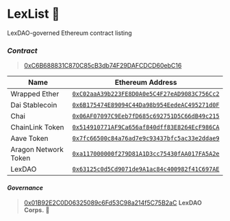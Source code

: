# LexList 📜
LexDAO-governed Ethereum contract listing

### *Contract* 
> [0xC6B688831C870C85cB3db74F29DAFCDCD60ebC16](https://etherscan.io/address/0xC6B688831C870C85cB3db74F29DAFCDCD60ebC16/code#code)

| Name | Ethereum Address | 
|----------|:-------------:| 
| Wrapped Ether | [`0xC02aaA39b223FE8D0A0e5C4F27eAD9083C756Cc2`](https://etherscan.io/address/0xC02aaA39b223FE8D0A0e5C4F27eAD9083C756Cc2) | 
| Dai Stablecoin | [`0x6B175474E89094C44Da98b954EedeAC495271d0F`](https://etherscan.io/address/0x6B175474E89094C44Da98b954EedeAC495271d0F) | 
| Chai | [`0x06AF07097C9Eeb7fD685c692751D5C66dB49c215`](https://etherscan.io/address/0x06AF07097C9Eeb7fD685c692751D5C66dB49c215) | 
| ChainLink Token | [`0x514910771AF9Ca656af840dff83E8264EcF986CA`](https://etherscan.io/address/0x514910771AF9Ca656af840dff83E8264EcF986CA) | 
| Aave Token | [`0x7fc66500c84a76ad7e9c93437bfc5ac33e2ddae9`](https://etherscan.io/address/0x7fc66500c84a76ad7e9c93437bfc5ac33e2ddae9) | 
| Aragon Network Token | [`0xa117000000f279D81A1D3cc75430fAA017FA5A2e`](https://etherscan.io/address/0xa117000000f279D81A1D3cc75430fAA017FA5A2e) | 
| LexDAO | [`0x63125c0d5Cd9071de9A1ac84c400982f41C697AE`](https://etherscan.io/address/0x63125c0d5Cd9071de9A1ac84c400982f41C697AE) | 

#### *Governance*
> [0x01B92E2C0D06325089c6Fd53C98a214f5C75B2aC](https://etherscan.io/address/0x01B92E2C0D06325089c6Fd53C98a214f5C75B2aC) **LexDAO Corps.** 🧙
